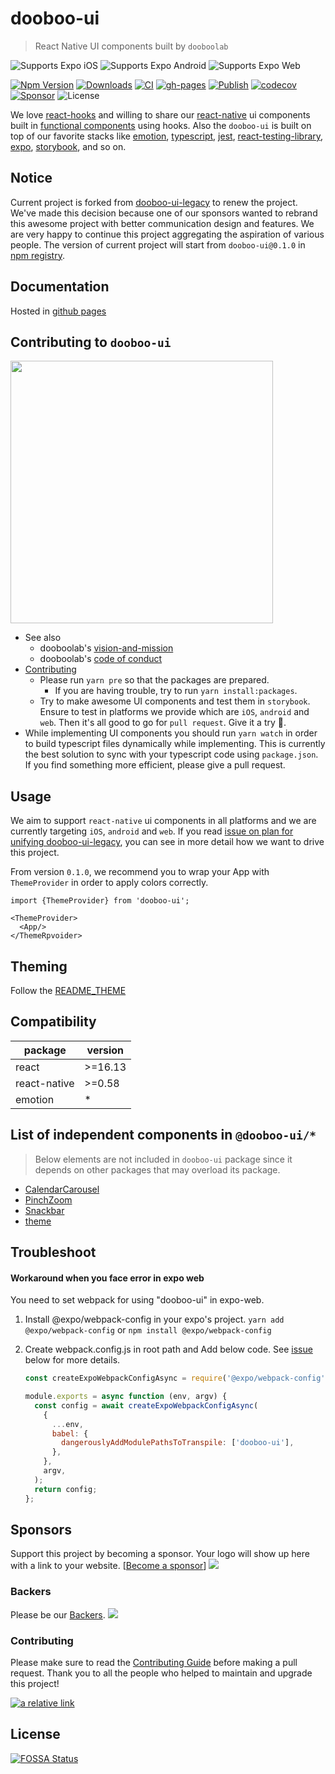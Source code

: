 # dooboo-ui

> React Native UI components built by `dooboolab`

<p>
  <!-- iOS -->
  <img alt="Supports Expo iOS" longdesc="Supports Expo iOS" src="https://img.shields.io/badge/iOS-4630EB.svg?style=flat-square&logo=APPLE&labelColor=999999&logoColor=fff" />
  <!-- Android -->
  <img alt="Supports Expo Android" longdesc="Supports Expo Android" src="https://img.shields.io/badge/Android-4630EB.svg?style=flat-square&logo=ANDROID&labelColor=A4C639&logoColor=fff" />
  <!-- Web -->
  <img alt="Supports Expo Web" longdesc="Supports Expo Web" src="https://img.shields.io/badge/web-4630EB.svg?style=flat-square&logo=GOOGLE-CHROME&labelColor=4285F4&logoColor=fff" />
</p>

[![Npm Version](http://img.shields.io/npm/v/dooboo-ui.svg?style=flat-square)](https://npmjs.org/package/dooboo-ui)
[![Downloads](http://img.shields.io/npm/dm/dooboo-ui.svg?style=flat-square)](https://npmjs.org/package/dooboo-ui)
[![CI](https://github.com/dooboolab/dooboo-ui/actions/workflows/ci.yml/badge.svg)](https://github.com/dooboolab/dooboo-ui/actions/workflows/ci.yml)
[![gh-pages](https://github.com/dooboolab/dooboo-ui/actions/workflows/gh-pages.yml/badge.svg)](https://dooboolab.github.io/dooboo-ui)
[![Publish](https://github.com/dooboolab/dooboo-ui/actions/workflows/publish.yml/badge.svg)](https://github.com/dooboolab/dooboo-ui/actions/workflows/publish.yml)
[![codecov](https://codecov.io/gh/dooboolab/dooboo-ui/branch/master/graph/badge.svg?token=ncTMAOVpOM)](https://codecov.io/gh/dooboolab/dooboo-ui)
[![Sponsor](https://opencollective.com/dooboo-ui/tiers/badge.svg?style=shield)](https://opencollective.com/dooboo-ui/tiers/badge.svg)
![License](http://img.shields.io/npm/l/dooboo-ui.svg?style=flat-square)

We love [react-hooks](https://code.fb.com/open-source/react-hooks) and willing to share our [react-native](https://facebook.github.io/react-native) ui components built in [functional components](https://logrocket.com/blog/pure-functional-components) using hooks. Also the `dooboo-ui` is built on top of our favorite stacks like [emotion](https://emotion.sh/docs/@emotion/native), [typescript](https://typescript.org), [jest](https://jestjs.io), [react-testing-library](https://testing-library.com/docs/react-testing-library/intro), [expo](https://expo.io), [storybook](https://storybook.js.org), and so on.

## Notice

Current project is forked from [dooboo-ui-legacy](https://github.com/dooboolab/dooboo-ui-legacy) to renew the project. We've made this decision because one of our sponsors wanted to rebrand this awesome project with better communication design and features. We are very happy to continue this project aggregating the aspiration of various people. The version of current project will start from `dooboo-ui@0.1.0` in [npm registry](https://www.npmjs.com).

## Documentation

Hosted in [github pages](https://dooboolab.github.io/dooboo-ui)

## Contributing to `dooboo-ui`

<img src="https://user-images.githubusercontent.com/27461460/120172586-2a65af00-c23e-11eb-9f61-0edd9f588964.png" width=420/>

- See also
  - dooboolab's [vision-and-mission](https://github.com/dooboolab/dooboolab.com/blob/master/vision-and-mission.md)
  - dooboolab's [code of conduct](https://github.com/dooboolab/dooboolab.com/blob/master/code-of-conduct.md)
- [Contributing](CONTRIBUTING.md)
  - Please run `yarn pre` so that the packages are prepared.
    - If you are having trouble, try to run `yarn install:packages`.
  - Try to make awesome UI components and test them in `storybook`. Ensure to test in platforms we provide which are `iOS`, `android` and `web`. Then it's all good to go for `pull request`. Give it a try :blossom:.
- While implementing UI components you should run `yarn watch` in order to build typescript files dynamically while implementing. This is currently the best solution to sync with your typescript code using `package.json`. If you find something more efficient, please give a pull request.

## Usage

We aim to support `react-native` ui components in all platforms and we are currently targeting `iOS`, `android` and `web`. If you read [issue on plan for unifying dooboo-ui-legacy](https://github.com/dooboolab/dooboo-ui-legacy/issues/194), you can see in more detail how we want to drive this project.

From version `0.1.0`, we recommend you to wrap your App with `ThemeProvider` in order to apply colors correctly.

```tsx
import {ThemeProvider} from 'dooboo-ui';

<ThemeProvider>
  <App/>
</ThemeRpvoider>
```

## Theming

Follow the [README_THEME](./README_THEME.md)

## Compatibility

| package      | version |
| ------------ | ------- |
| react        | >=16.13 |
| react-native | >=0.58  |
| emotion      | \*      |

## List of independent components in `@dooboo-ui/*`

> Below elements are not included in `dooboo-ui` package since it depends on other packages that may overload its package.

- [CalendarCarousel](https://github.com/dooboolab/dooboo-ui/tree/master/packages/CalendarCarousel)
- [PinchZoom](https://github.com/dooboolab/dooboo-ui/tree/master/packages/PinchZoom)
- [Snackbar](https://github.com/dooboolab/dooboo-ui/tree/master/packages/Snackbar)
- [theme](https://github.com/dooboolab/dooboo-ui/tree/master/packages/theme)

## Troubleshoot

#### Workaround when you face error in expo web

You need to set webpack for using "dooboo-ui" in expo-web.

1.  Install @expo/webpack-config in your expo's project.
    `yarn add @expo/webpack-config`
    or `npm install @expo/webpack-config`

2.  Create webpack.config.js in root path and Add below code.
    See [issue](https://forums.expo.io/t/error-when-running-expo-start-web/33096/3) below for more details.

    ```javascript
    const createExpoWebpackConfigAsync = require('@expo/webpack-config');

    module.exports = async function (env, argv) {
      const config = await createExpoWebpackConfigAsync(
        {
          ...env,
          babel: {
            dangerouslyAddModulePathsToTranspile: ['dooboo-ui'],
          },
        },
        argv,
      );
      return config;
    };
    ```

## Sponsors

Support this project by becoming a sponsor. Your logo will show up here with
a link to your website. \[[Become a sponsor](https://opencollective.com/dooboolab-community#sponsor)\]
<a href="https://opencollective.com/dooboolab-community#sponsors" target="_blank"><img src="https://opencollective.com/dooboolab-community/sponsors.svg?width=890"></a>

### Backers

Please be our [Backers](https://opencollective.com/dooboolab-community#backers).
<a href="https://opencollective.com/dooboolab-community#backers" target="_blank"><img src="https://opencollective.com/dooboolab-community/backers.svg?width=890"></a>

### Contributing

Please make sure to read the [Contributing Guide](CONTRIBUTING.md) before making a pull request.
Thank you to all the people who helped to maintain and upgrade this project!

[![a relative link](https://opencollective.com/dooboolab-community/contributors.svg?width=890&button=true)](https://opencollective.com/dooboolab-community)

## License

[![FOSSA Status](https://app.fossa.com/api/projects/git%2Bgithub.com%2Fdooboolab%2Fdooboo-ui.svg?type=shield)](https://app.fossa.com/projects/git%2Bgithub.com%2Fdooboolab%2Fdooboo-ui?ref=badge_shield)
